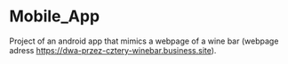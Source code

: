 # Mobile_App
Project of an android app that mimics a webpage of a wine bar (webpage adress https://dwa-przez-cztery-winebar.business.site).

